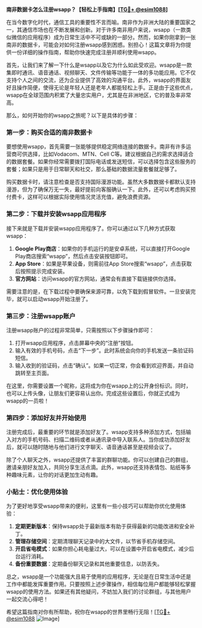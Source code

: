 **南非数据卡怎么注册wsapp？【轻松上手指南】[[TG💪+ @esim1088](https://t.me/s/esim1088)]**

在当今数字化时代，通信工具的重要性不言而喻。南非作为非洲大陆的重要国家之一，其通信市场也在不断发展和创新。对于许多南非用户来说，wsapp（一款类似微信的应用程序）成为日常生活中不可或缺的一部分。然而，如果你刚拿到一张南非的数据卡，可能会对如何注册wsapp感到困惑。别担心！这篇文章将为你提供一份详细的操作指南，帮助你快速完成注册并顺利使用wsapp。

首先，让我们来了解一下什么是wsapp以及它为什么如此受欢迎。wsapp是一款集即时通讯、语音通话、视频聊天、文件传输等功能于一体的多功能应用。它不仅支持个人之间的交流，还为企业提供了高效的沟通平台。此外，wsapp的界面友好且操作简便，使得无论是年轻人还是老年人都能轻松上手。正是由于这些优点，wsapp在全球范围内积累了大量忠实用户，尤其是在非洲地区，它的普及率非常高。

那么，如何开始你的wsapp之旅呢？以下是具体的步骤：

### 第一步：购买合适的南非数据卡

要想使用wsapp，首先需要一张能够提供稳定网络连接的数据卡。南非有许多运营商可供选择，比如Vodacom、MTN、Cell C等。建议根据自己的需求选择适合的数据套餐。如果你经常需要拨打国际电话或发送短信，可以选择包含这些服务的套餐；如果只是用于日常聊天和社交，那么基础的数据流量套餐就足够了。

购买数据卡时，请注意检查是否支持国际漫游功能。虽然大多数数据卡都默认支持漫游，但为了确保万无一失，最好提前向客服确认一下。此外，还可以考虑购买预付费卡，这样可以根据实际使用情况灵活充值，避免浪费资源。

### 第二步：下载并安装wsapp应用程序

接下来就是下载并安装wsapp应用程序了。你可以通过以下几种方式获取wsapp：

1. **Google Play商店**：如果你的手机运行的是安卓系统，可以直接打开Google Play商店搜索“wsapp”，然后点击安装按钮即可。
2. **App Store**：如果是苹果设备，则需前往App Store搜索“wsapp”，点击获取后按照提示完成安装。
3. **官方网站**：访问wsapp的官方网站，通常会有直接下载链接供你选择。

需要注意的是，在下载过程中要确保来源可靠，以免下载到假冒软件。一旦安装完毕，就可以启动wsapp开始注册了。

### 第三步：注册wsapp账户

注册wsapp账户的过程非常简单，只需按照以下步骤操作即可：

1. 打开wsapp应用程序，点击屏幕中央的“注册”按钮。
2. 输入有效的手机号码，点击“下一步”。此时系统会向你的手机发送一条验证码短信。
3. 输入收到的验证码，点击“确认”。如果一切正常，你会看到欢迎界面，并自动跳转至主页面。

在这里，你需要设置一个昵称，这将成为你在wsapp上的公开身份标识。同时，也可以上传头像，让朋友们更容易认出你。完成这些设置后，你就正式成为wsapp的一员啦！

### 第四步：添加好友并开始使用

注册完成后，最重要的环节就是添加好友了。wsapp支持多种添加方式，包括输入对方的手机号码、扫描二维码或者从通讯录中导入联系人。当你成功添加好友后，就可以随时随地与他们进行文字聊天、语音通话甚至是视频会议了。

除了个人聊天之外，wsapp还提供了丰富的群聊功能。你可以创建自己的群组，邀请亲朋好友加入，共同分享生活点滴。此外，wsapp还支持表情包、贴纸等多种趣味元素，让你的对话更加生动有趣。

### 小贴士：优化使用体验

为了更好地享受wsapp带来的便利，这里有一些小技巧可以帮助你优化使用体验：

1. **定期更新版本**：保持wsapp处于最新版本有助于获得最新的功能改进和安全补丁。
2. **管理存储空间**：定期清理聊天记录中的大文件，以节省手机存储空间。
3. **开启省电模式**：如果你担心耗电量过大，可以在设置中开启省电模式，减少后台运行消耗。
4. **备份重要数据**：定期备份聊天记录和其他重要信息，以防丢失。

总之，wsapp是一个功能强大且易于使用的应用程序，无论是在日常生活中还是工作中都能发挥重要作用。只要按照上述步骤操作，相信每位用户都能够轻松掌握wsapp的使用方法。如果还有其他疑问，不妨加入我们的讨论群组，与其他用户一起交流心得吧！

希望这篇指南对你有所帮助，祝你在wsapp的世界里畅行无阻！[[TG💪+ @esim1088](https://t.me/s/esim1088) ![Image](https://i.postimg.cc/4NQfJmqS/Snipaste-2025-05-13-00-14-12.png)]